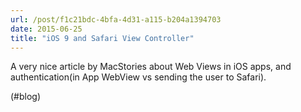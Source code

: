```yaml
---
url: /post/f1c21bdc-4bfa-4d31-a115-b204a1394703
date: 2015-06-25
title: "iOS 9 and Safari View Controller"
---
```


A very nice article by MacStories about Web Views in iOS apps, and authentication(in App WebView vs sending the user to Safari).



(#blog)